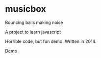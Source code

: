 # musicbox

Bouncing balls making noise

A project to learn javascript

Horrible code, but fun demo. Written in 2014.

<a href="http://joakimlustig.github.io/musicbox/">Demo</a>

